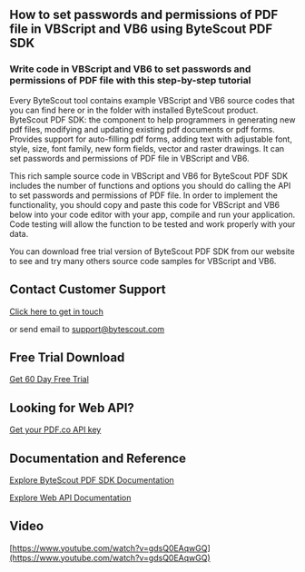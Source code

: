 ## How to set passwords and permissions of PDF file in VBScript and VB6 using ByteScout PDF SDK

### Write code in VBScript and VB6 to set passwords and permissions of PDF file with this step-by-step tutorial

Every ByteScout tool contains example VBScript and VB6 source codes that you can find here or in the folder with installed ByteScout product. ByteScout PDF SDK: the component to help programmers in generating new pdf files, modifying and updating existing pdf documents or pdf forms. Provides support for auto-filling pdf forms, adding text with adjustable font, style, size, font family, new form fields, vector and raster drawings. It can set passwords and permissions of PDF file in VBScript and VB6.

This rich sample source code in VBScript and VB6 for ByteScout PDF SDK includes the number of functions and options you should do calling the API to set passwords and permissions of PDF file. In order to implement the functionality, you should copy and paste this code for VBScript and VB6 below into your code editor with your app, compile and run your application. Code testing will allow the function to be tested and work properly with your data.

You can download free trial version of ByteScout PDF SDK from our website to see and try many others source code samples for VBScript and VB6.

## Contact Customer Support

[Click here to get in touch](https://bytescout.zendesk.com/hc/en-us/requests/new?subject=ByteScout%20PDF%20SDK%20Question)

or send email to [support@bytescout.com](mailto:support@bytescout.com?subject=ByteScout%20PDF%20SDK%20Question) 

## Free Trial Download

[Get 60 Day Free Trial](https://bytescout.com/download/web-installer?utm_source=github-readme)

## Looking for Web API? 

[Get your PDF.co API key](https://pdf.co/documentation/api?utm_source=github-readme)

## Documentation and Reference

[Explore ByteScout PDF SDK Documentation](https://bytescout.com/documentation/index.html?utm_source=github-readme)

[Explore Web API Documentation](https://pdf.co/documentation/api?utm_source=github-readme)

## Video

[https://www.youtube.com/watch?v=gdsQ0EAqwGQ](https://www.youtube.com/watch?v=gdsQ0EAqwGQ)